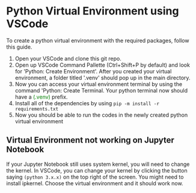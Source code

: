 # Python Virtual Environment using VSCode

To create a python virtual environment with the required packages, follow this guide.

1. Open your VSCode and clone this git repo.
2. Open up VSCode Command Pallette (Ctrl+Shift+P by default) and look for 'Python: Create Environment'. After you created your virtual environment, a folder titled '.venv' should pop up in the main directory.
3. Now you can access your virtual environment terminal by using the command 'Python: Create Terminal. Your python terminal now should have a <span style="color:green">(.venv)</span> prefix.
4. Install all of the dependencies by using `pip -m install -r requirements.txt`
5. Now you should be able to run the codes in the newly created python virtual environment

## Virtual Environment not working on Jupyter Notebook

If your Jupyter Notebook still uses system kernel, you will need to change the kernel.
In VSCode, you can change your kernel by clicking the button saying `(python 3.x.x)` on the top right of the screen. You might need to install ipkernel. Choose the virtual environment and it should work now.
